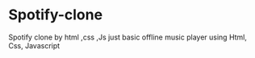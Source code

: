# Spotify-clone
Spotify clone by html ,css ,Js
just basic offline music player using Html, Css, Javascript 
